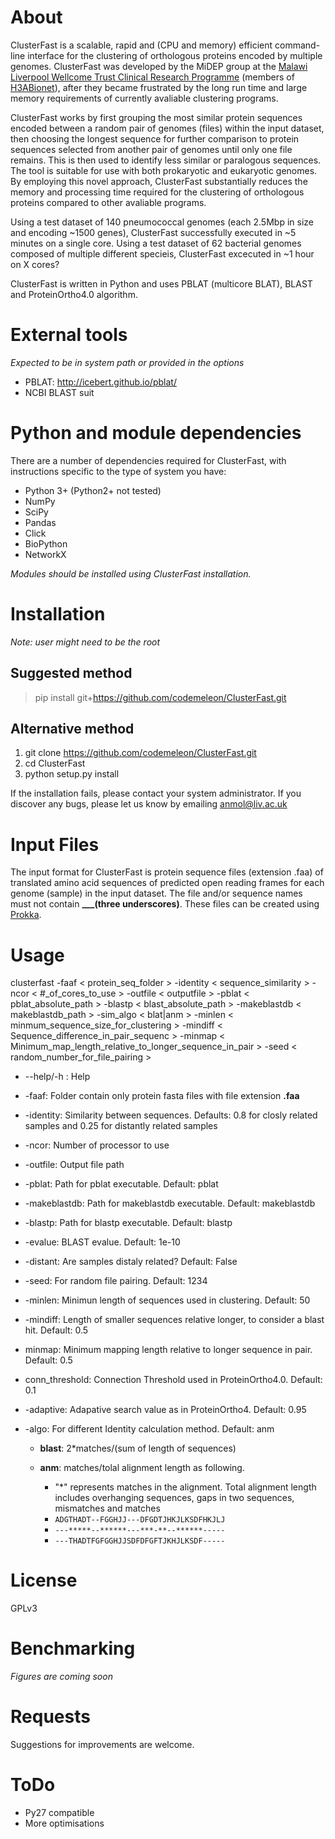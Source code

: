 # About

ClusterFast is a scalable, rapid and (CPU and memory) efficient command-line interface for the clustering of orthologous proteins encoded by multiple genomes. ClusterFast was developed by the MiDEP group at the [Malawi Liverpool Wellcome Trust Clinical Research Programme](http://www.mlw.medcol.mw/) (members of [H3ABionet](http://www.h3abionet.org/)), after they became frustrated by the long run time and large memory requirements of currently avaliable clustering programs.

ClusterFast works by first grouping the most similar protein sequences encoded between a random pair of genomes (files) within the input dataset, then choosing the longest sequence for further comparison to protein sequences selected from another pair of genomes until only one file remains. This is then used to identify less similar or paralogous sequences. The tool is suitable for use with both prokaryotic and eukaryotic genomes. By employing this novel approach, ClusterFast substantially reduces the memory and processing time required for the clustering of orthologous proteins compared to other avaliable programs.

Using a test dataset of 140 pneumococcal genomes (each 2.5Mbp in size and encoding ~1500 genes), ClusterFast successfully executed in ~5 minutes on a single core. Using a test dataset of 62 bacterial genomes composed of multiple different specieis, ClusterFast excecuted in ~1 hour on X cores?

ClusterFast is written in Python and uses PBLAT (multicore BLAT), BLAST and ProteinOrtho4.0 algorithm.

# External tools

_Expected to be in system path or provided in the options_
- PBLAT: <http://icebert.github.io/pblat/>
- NCBI BLAST suit

# Python and module dependencies

There are a number of dependencies required for ClusterFast, with instructions specific to the type of system you have:

- Python 3+ (Python2+ not tested)
- NumPy
- SciPy
- Pandas
- Click
- BioPython
- NetworkX

_Modules should be installed using ClusterFast installation._

# Installation
_Note: user might need to be the root_

## Suggested method
>pip install git+https://github.com/codemeleon/ClusterFast.git

## Alternative method
1. git clone https://github.com/codemeleon/ClusterFast.git
2. cd ClusterFast
3. python setup.py install


If the installation fails, please contact your system administrator. If you discover any bugs, please let us know by emailing anmol@liv.ac.uk

# Input Files

The input format for ClusterFast is protein sequence files (extension .faa) of translated amino acid sequences of predicted open reading frames for each genome (sample) in the input dataset. The file and/or sequence names must not contain  **___(three underscores)**. These files can be created using [Prokka](https://github.com/tseemann/prokka).

# Usage

clusterfast -faaf < protein_seq_folder > -identity < sequence_similarity > -ncor < #_of_cores_to_use > -outfile < outputfile > -pblat < pblat_absolute_path > -blastp < blast_absolute_path > -makeblastdb < makeblastdb_path > -sim_algo < blat|anm > -minlen < minmum_sequence_size_for_clustering > -mindiff < Sequence_difference_in_pair_sequenc > -minmap < Minimum_map_length_relative_to_longer_sequence_in_pair > -seed < random_number_for_file_pairing >


- --help/-h : Help
- -faaf: Folder contain only protein fasta files with file extension **.faa**
- -identity: Similarity between sequences. Defaults: 0.8 for closly related samples and 0.25 for distantly related samples
- -ncor: Number of processor to use
- -outfile: Output file path
- -pblat: Path for pblat executable. Default: pblat
- -makeblastdb: Path for makeblastdb executable. Default: makeblastdb
- -blastp: Path for blastp executable. Default: blastp
- -evalue: BLAST evalue. Default: 1e-10
- -distant: Are samples distaly related? Default: False
- -seed: For random file pairing. Default: 1234
- -minlen: Minimun length of sequences used in clustering. Default: 50
- -mindiff: Length of smaller sequences relative longer, to consider a blast hit. Default: 0.5
- minmap: Minimum mapping length relative to longer sequence in pair. Default: 0.5
- conn_threshold: Connection Threshold used in ProteinOrtho4.0. Default: 0.1
- -adaptive: Adapative search value as in ProteinOrtho4. Default: 0.95
- -algo: For different Identity calculation method. Default: anm

  - **blast**: 2*matches/(sum of length of sequences)
  - **anm**: matches/tolal alignment length as following.

    - "*" represents matches in the alignment. Total alignment length includes overhanging sequences, gaps in two sequences, mismatches and matches
    - `ADGTHADT--FGGHJJ---DFGDTJHKJLKSDFHKJLJ`
    - `---*****--******---***-**--******-----`
    - `---THADTFGFGGHJJSDFDFGFTJKHJLKSDF-----`


# License

GPLv3

# Benchmarking

_Figures are coming soon_

# Requests

Suggestions for improvements are welcome.

# ToDo

- Py27 compatible
- More optimisations

